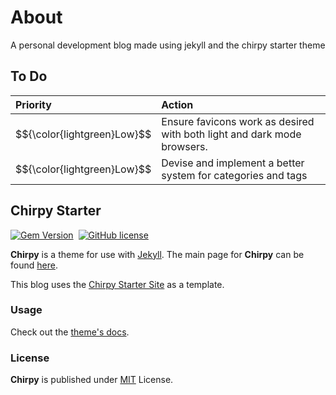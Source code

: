 # About

A personal development blog made using jekyll and the chirpy starter theme

## To Do

| Priority | Action |
| :-- | :-- |
| $${\color{lightgreen}Low}$$ | Ensure favicons work as desired with both light and dark mode browsers. |
| $${\color{lightgreen}Low}$$ | Devise and implement a better system for categories and tags |


## Chirpy Starter

[![Gem Version](https://img.shields.io/gem/v/jekyll-theme-chirpy)][gem]&nbsp;
[![GitHub license](https://img.shields.io/github/license/cotes2020/chirpy-starter.svg?color=blue)][mit]

**Chirpy** is a theme for use with [Jekyll](https://jekyllrb.com/). The main page for **Chirpy** can be found [here](https://github.com/cotes2020/jekyll-theme-chirpy/).

This blog uses the [Chirpy Starter Site](https://github.com/cotes2020/chirpy-starter) as a template.


### Usage

Check out the [theme's docs](https://github.com/cotes2020/jekyll-theme-chirpy/wiki).

### License

**Chirpy** is published under [MIT][mit] License.

[gem]: https://rubygems.org/gems/jekyll-theme-chirpy
[chirpy]: https://github.com/cotes2020/jekyll-theme-chirpy/
[CD]: https://en.wikipedia.org/wiki/Continuous_deployment
[mit]: https://github.com/cotes2020/chirpy-starter/blob/master/LICENSE
